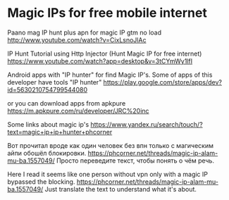 # Magic IPs for free mobile internet

Paano mag IP hunt plus apn for magic IP gtm no load
http://www.youtube.com/watch?v=CixLsnoJlAc


IP Hunt Tutorial using Http Injector (Hunt Magic IP for free internet)
https://www.youtube.com/watch?app=desktop&v=3tCYmWy1lfI


Android apps with "IP hunter" for find Magic IP's.
Some of apps of this developer have tools "IP hunter"
https://play.google.com/store/apps/dev?id=5630210754799544080

or you can download apps from apkpure
https://m.apkpure.com/ru/developer/JRC%20inc


Some links about magic ip's
https://www.yandex.ru/search/touch/?text=magic+ip+ip+hunter+phcorner


Вот прочитал вроде как один человек без впн только с магическим айпи обошёл блокировки.
https://phcorner.net/threads/magic-ip-alam-mu-ba.1557049/
Просто переведите текст, чтобы понять о чём речь.



Here I read it seems like one person without vpn only with a magic IP bypassed the blocking.
https://phcorner.net/threads/magic-ip-alam-mu-ba.1557049/
Just translate the text to understand what it's about.
